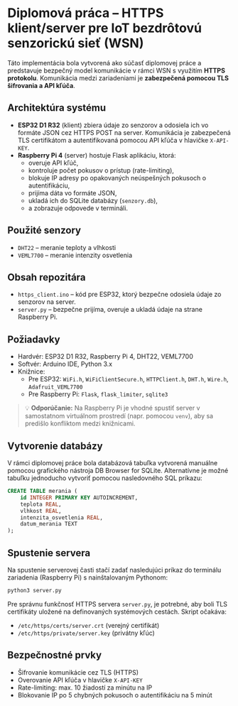 # Diplomová práca – HTTPS klient/server pre IoT bezdrôtovú senzorickú sieť (WSN)

Táto implementácia bola vytvorená ako súčasť diplomovej práce a predstavuje bezpečný model komunikácie v rámci WSN s využitím **HTTPS protokolu**. Komunikácia medzi zariadeniami je **zabezpečená pomocou TLS šifrovania a API kľúča**.

## Architektúra systému

- **ESP32 D1 R32** (klient) zbiera údaje zo senzorov a odosiela ich vo formáte JSON cez HTTPS POST na server. Komunikácia je zabezpečená TLS certifikátom a autentifikovaná pomocou API kľúča v hlavičke `X-API-KEY`.
- **Raspberry Pi 4** (server) hostuje Flask aplikáciu, ktorá:
  - overuje API kľúč,
  - kontroluje počet pokusov o prístup (rate-limiting),
  - blokuje IP adresy po opakovaných neúspešných pokusoch o autentifikáciu,
  - prijíma dáta vo formáte JSON,
  - ukladá ich do SQLite databázy (`senzory.db`),
  - a zobrazuje odpovede v termináli.

## Použité senzory

- `DHT22` – meranie teploty a vlhkosti
- `VEML7700` – meranie intenzity osvetlenia

## Obsah repozitára

- `https_client.ino` – kód pre ESP32, ktorý bezpečne odosiela údaje zo senzorov na server.
- `server.py` – bezpečne prijíma, overuje a ukladá údaje na strane Raspberry Pi.

## Požiadavky

- Hardvér: ESP32 D1 R32, Raspberry Pi 4, DHT22, VEML7700
- Softvér: Arduino IDE, Python 3.x
- Knižnice:
  - Pre ESP32: `WiFi.h`, `WiFiClientSecure.h`, `HTTPClient.h`, `DHT.h`, `Wire.h`, `Adafruit_VEML7700`
  - Pre Raspberry Pi: `Flask`, `flask_limiter`, `sqlite3`

> 💡 **Odporúčanie:** Na Raspberry Pi je vhodné spustiť server v samostatnom virtuálnom prostredí (napr. pomocou `venv`), aby sa predišlo konfliktom medzi knižnicami.

## Vytvorenie databázy

V rámci diplomovej práce bola databázová tabuľka vytvorená manuálne pomocou grafického nástroja DB Browser for SQLite. Alternatívne je možné tabuľku jednoducho vytvoriť pomocou nasledovného SQL príkazu:

```sql
CREATE TABLE merania (
    id INTEGER PRIMARY KEY AUTOINCREMENT,
    teplota REAL,
    vlhkost REAL,
    intenzita_osvetlenia REAL,
    datum_merania TEXT
);
```

## Spustenie servera

Na spustenie serverovej časti stačí zadať nasledujúci príkaz do terminálu zariadenia (Raspberry Pi) s nainštalovaným Pythonom:

```bash
python3 server.py
```

Pre správnu funkčnosť HTTPS servera `server.py`, je potrebné, aby boli TLS certifikáty uložené na definovaných systémových cestách. Skript očakáva:

- `/etc/https/certs/server.crt` (verejný certifikát)
- `/etc/https/private/server.key` (privátny kľúc)

## Bezpečnostné prvky

- Šifrovanie komunikácie cez TLS (HTTPS)
- Overovanie API kľúča v hlavičke `X-API-KEY`
- Rate-limiting: max. 10 žiadostí za minútu na IP
- Blokovanie IP po 5 chybných pokusoch o autentifikáciu na 5 minút
